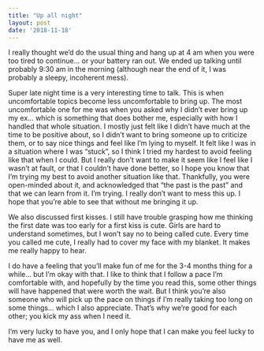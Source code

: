 ```yaml
---
title: "Up all night"
layout: post
date: '2018-11-18'
---
```


I really thought we’d do the usual thing and hang up at 4 am when you were too tired to continue… or your battery ran out. We ended up talking until probably 9:30 am in the morning (although near the end of it, I was probably a sleepy, incoherent mess).

Super late night time is a very interesting time to talk. This is when uncomfortable topics become less uncomfortable to bring up. The most uncomfortable one for me was when you asked why I didn’t ever bring up my ex… which is something that does bother me, especially with how I handled that whole situation. I mostly just felt like I didn’t have much at the time to be positive about, so I didn’t want to bring someone up to criticize them, or to say nice things and feel like I’m lying to myself. It felt like I was in a situation where I was “stuck”, so I think I tried my hardest to avoid feeling like that when I could. But I really don’t want to make it seem like I feel like I wasn’t at fault, or that I couldn’t have done better, so I hope you know that I’m trying my best to avoid another situation like that. Thankfully, you were open-minded about it, and acknowledged that “the past is the past” and that we can learn from it. I’m trying. I really don’t want to mess this up. I hope that you’re able to see that without me bringing it up.

We also discussed first kisses. I still have trouble grasping how me thinking the first date was too early for a first kiss is cute. Girls are hard to understand sometimes, but I won’t say no to being called cute. Every time you called me cute, I really had to cover my face with my blanket. It makes me really happy to hear. 

I do have a feeling that you’ll make fun of me for the 3-4 months thing for a while… but I’m okay with that. I like to think that I follow a pace I’m comfortable with, and hopefully by the time you read this, some other things will have happened that were worth the wait. But I think you’re also someone who will pick up the pace on things if I’m really taking too long on some things… which I also appreciate. That’s why we’re good for each other; you kick my ass when I need it. 

I’m very lucky to have you, and I only hope that I can make you feel lucky to have me as well. 